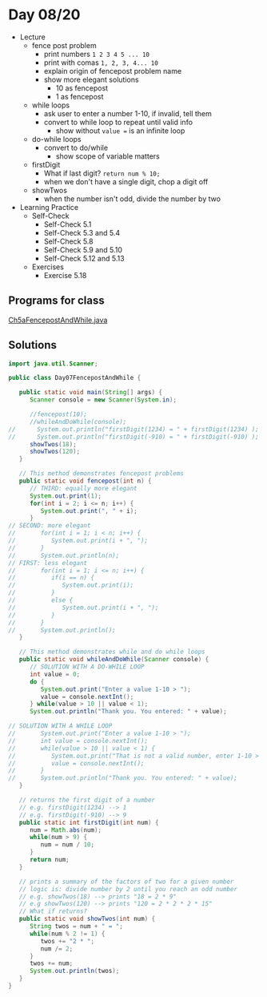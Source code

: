 # Day 08/20

+ Lecture
  - fence post problem
    - print numbers `1 2 3 4 5 ... 10`
    - print with comas `1, 2, 3, 4... 10`
    - explain origin of fencepost problem name
    - show more elegant solutions
      - 10 as fencepost
      - 1 as fencepost
  - while loops
    - ask user to enter a number 1-10, if invalid, tell them
    - convert to while loop to repeat until valid info
      - show without `value =` is an infinite loop
  - do-while loops
    - convert to do/while
      - show scope of variable matters
  - firstDigit
    - What if last digit? `return num % 10;`
    - when we don't have a single digit, chop a digit off
  - showTwos
    - when the number isn't odd, divide the number by two
+ Learning Practice
  - Self-Check
    - Self-Check 5.1
    - Self-Check 5.3 and 5.4
    - Self-Check 5.8
    - Self-Check 5.9 and 5.10
    - Self-Check 5.12 and 5.13
  - Exercises
    - Exercise 5.18

## Programs for class

[Ch5aFencepostAndWhile.java](https://github.com/sudocrystal/CS141-InteractiveLectures/blob/main/Ch5aFencepostAndWhile.java)

## Solutions
```java
import java.util.Scanner;

public class Day07FencepostAndWhile {

   public static void main(String[] args) {
      Scanner console = new Scanner(System.in);

      //fencepost(10);
      //whileAndDoWhile(console);   
//      System.out.println("firstDigit(1234) = " + firstDigit(1234) );
//      System.out.println("firstDigit(-910) = " + firstDigit(-910) );
      showTwos(18);
      showTwos(120);
   }

   // This method demonstrates fencepost problems
   public static void fencepost(int n) {
      // THIRD: equally more elegant
      System.out.print(1);
      for(int i = 2; i <= n; i++) {
         System.out.print(", " + i);
      }
// SECOND: more elegant
//       for(int i = 1; i < n; i++) {
//          System.out.print(i + ", ");
//       }
//       System.out.println(n);
// FIRST: less elegant
//       for(int i = 1; i <= n; i++) {
//          if(i == n) {
//             System.out.print(i);
//          }
//          else {
//             System.out.print(i + ", ");
//          }
//       }
//       System.out.println();
   }

   // This method demonstrates while and do while loops
   public static void whileAndDoWhile(Scanner console) {
      // SOLUTION WITH A DO-WHILE LOOP
      int value = 0;
      do {
         System.out.print("Enter a value 1-10 > ");
         value = console.nextInt();
      } while(value > 10 || value < 1);
      System.out.println("Thank you. You entered: " + value);

// SOLUTION WITH A WHILE LOOP    
//       System.out.print("Enter a value 1-10 > ");
//       int value = console.nextInt();
//       while(value > 10 || value < 1) {
//          System.out.print("That is not a valid number, enter 1-10 > ");
//          value = console.nextInt();
//       }
//       System.out.println("Thank you. You entered: " + value);
   }

   // returns the first digit of a number
   // e.g. firstDigit(1234) --> 1
   // e.g. firstDigit(-910) --> 9
   public static int firstDigit(int num) {
      num = Math.abs(num);
      while(num > 9) {
         num = num / 10;
      }
      return num;
   }

   // prints a summary of the factors of two for a given number
   // logic is: divide number by 2 until you reach an odd number
   // e.g. showTwos(18) --> prints "18 = 2 * 9"
   // e.g showTwos(120) --> prints "120 = 2 * 2 * 2 * 15"
   // What if returns?
   public static void showTwos(int num) {
      String twos = num + " = ";
      while(num % 2 != 1) {
         twos += "2 * ";
         num /= 2;
      }
      twos += num;
      System.out.println(twos);
   }
}
```
